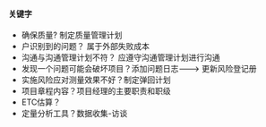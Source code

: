 #### 关键字

- 确保质量?  制定质量管理计划
- 户识别到的问题？ 属于外部失败成本
- 沟通与沟通管理计划不符？ 应遵守沟通管理计划进行沟通
- 发现一个问题可能会破坏项目？添加问题日志---> 更新风险登记册
- 实施风险应对测量效果不好？制定弹回计划
- 项目章程内容？项目经理的主要职责和职级
- ETC估算？
- 定量分析工具？数据收集-访谈
